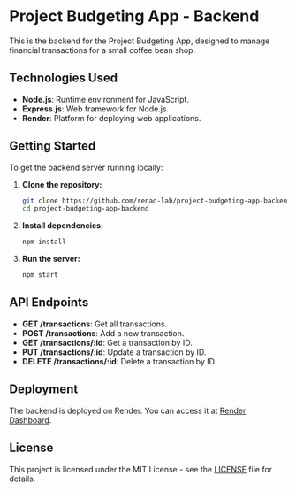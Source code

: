 # Project Budgeting App - Backend

This is the backend for the Project Budgeting App, designed to manage financial transactions for a small coffee bean shop.

## Technologies Used

- **Node.js**: Runtime environment for JavaScript.
- **Express.js**: Web framework for Node.js.
- **Render**: Platform for deploying web applications.

## Getting Started

To get the backend server running locally:

1. **Clone the repository:**

   ```bash
   git clone https://github.com/renad-lab/project-budgeting-app-backend.git
   cd project-budgeting-app-backend
   ```

2. **Install dependencies:**

   ```bash
   npm install
   ```

3. **Run the server:**

   ```bash
   npm start
   ```

## API Endpoints

- **GET /transactions**: Get all transactions.
- **POST /transactions**: Add a new transaction.
- **GET /transactions/:id**: Get a transaction by ID.
- **PUT /transactions/:id**: Update a transaction by ID.
- **DELETE /transactions/:id**: Delete a transaction by ID.

## Deployment

The backend is deployed on Render. You can access it at [Render Dashboard](https://project-budgeting-app-backend-3zjg.onrender.com/transactions/).

## License

This project is licensed under the MIT License - see the [LICENSE](LICENSE) file for details.
